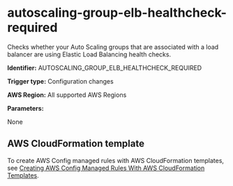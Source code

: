 # autoscaling\-group\-elb\-healthcheck\-required<a name="autoscaling-group-elb-healthcheck-required"></a>

Checks whether your Auto Scaling groups that are associated with a load balancer are using Elastic Load Balancing health checks\.

**Identifier:** AUTOSCALING\_GROUP\_ELB\_HEALTHCHECK\_REQUIRED

**Trigger type:** Configuration changes

**AWS Region:** All supported AWS Regions

**Parameters:**

 None   

## AWS CloudFormation template<a name="w24aac11c29c17c35c15"></a>

To create AWS Config managed rules with AWS CloudFormation templates, see [Creating AWS Config Managed Rules With AWS CloudFormation Templates](aws-config-managed-rules-cloudformation-templates.md)\.